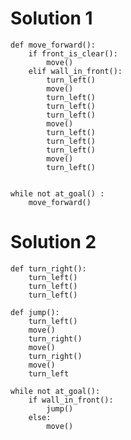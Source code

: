 # Solution 1
    def move_forward():
        if front_is_clear():
            move()
        elif wall_in_front():
            turn_left()
            move()
            turn_left()
            turn_left()
            turn_left()
            move()
            turn_left()
            turn_left()
            turn_left()
            move()
            turn_left()


    while not at_goal() :
        move_forward()
    
    
    
    
    
    
    
    
# Solution 2

    def turn_right():
        turn_left()
        turn_left()
        turn_left()

    def jump():
        turn_left()
        move()
        turn_right()
        move()
        turn_right()
        move()
        turn_left

    while not at_goal():
        if wall_in_front():
            jump()
        else:
            move()
